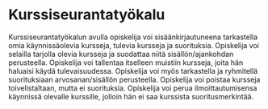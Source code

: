 # Kurssiseurantatyökalu

Kurssiseurantatyökalun avulla opiskelija voi sisäänkirjautuneena tarkastella omia
käynnissäolevia kursseja, tulevia kursseja ja suorituksia. Opiskelija voi
selailla tarjolla olevia kursseja ja suodattaa niitä sisällön/ajankohdan perusteella.
Opiskelija voi tallentaa itselleen muistiin kursseja, joita hän haluaisi käydä 
tulevaisuudessa. Opiskelija voi myös tarkastella ja ryhmitellä suorituksiaan 
arvosanan/sisällön perusteella. Opiskelija voi poistaa kursseja toivelistaltaan,
mutta ei suorituksia. Opiskelija voi perua ilmoittautumisensa käynnissä olevalle kurssille,
jolloin hän ei saa kurssista suoritusmerkintää.
